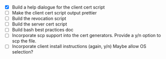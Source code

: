 - [x] Build a help dialogue for the client cert script
- [ ] Make the client cert script output prettier
- [ ] Build the revocation script
- [ ] Build the server cert script
- [ ] Build bash best practices doc
- [ ] Incorporate scp support into the cert generators. Provide a y/n option to scp the file.
- [ ] Incorporate client install instructions (again, y/n) Maybe allow OS selection?
